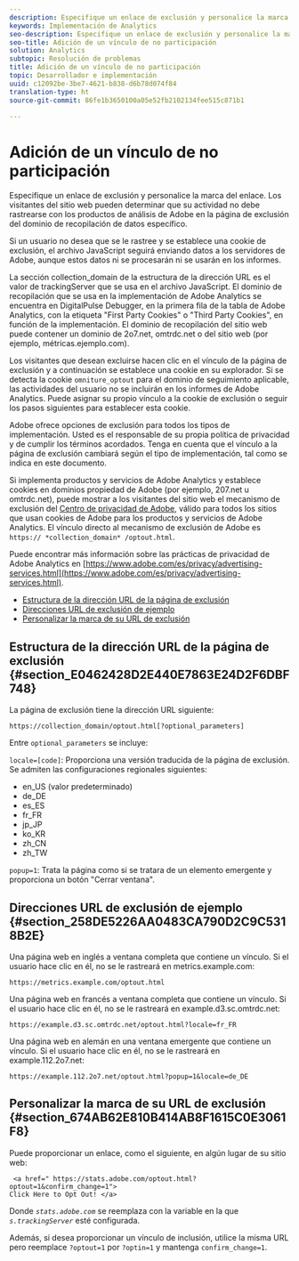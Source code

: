 ```yaml
---
description: Especifique un enlace de exclusión y personalice la marca del enlace. Los visitantes del sitio web pueden determinar que su actividad no debe rastrearse con los productos de análisis de Adobe en la página de exclusión del dominio de recopilación de datos específico.
keywords: Implementación de Analytics
seo-description: Especifique un enlace de exclusión y personalice la marca del enlace. Los visitantes del sitio web pueden determinar que su actividad no debe rastrearse con los productos de análisis de Adobe en la página de exclusión del dominio de recopilación de datos específico.
seo-title: Adición de un vínculo de no participación
solution: Analytics
subtopic: Resolución de problemas
title: Adición de un vínculo de no participación
topic: Desarrollador e implementación
uuid: c12092be-3be7-4621-b838-d6b78d074f84
translation-type: ht
source-git-commit: 86fe1b3650100a05e52fb2102134fee515c871b1

---
```



# Adición de un vínculo de no participación

Especifique un enlace de exclusión y personalice la marca del enlace. Los visitantes del sitio web pueden determinar que su actividad no debe rastrearse con los productos de análisis de Adobe en la página de exclusión del dominio de recopilación de datos específico.

Si un usuario no desea que se le rastree y se establece una cookie de exclusión, el archivo JavaScript seguirá enviando datos a los servidores de Adobe, aunque estos datos ni se procesarán ni se usarán en los informes.

La sección collection_domain de la estructura de la dirección URL es el valor de trackingServer que se usa en el archivo JavaScript. El dominio de recopilación que se usa en la implementación de Adobe Analytics se encuentra en DigitalPulse Debugger, en la primera fila de la tabla de Adobe Analytics, con la etiqueta "First Party Cookies" o "Third Party Cookies", en función de la implementación. El dominio de recopilación del sitio web puede contener un dominio de 2o7.net, omtrdc.net o del sitio web (por ejemplo, métricas.ejemplo.com).

Los visitantes que desean excluirse hacen clic en el vínculo de la página de exclusión y a continuación se establece una cookie en su explorador. Si se detecta la cookie `omniture_optout` para el dominio de seguimiento aplicable, las actividades del usuario no se incluirán en los informes de Adobe Analytics. Puede asignar su propio vínculo a la cookie de exclusión o seguir los pasos siguientes para establecer esta cookie.

Adobe ofrece opciones de exclusión para todos los tipos de implementación. Usted es el responsable de su propia política de privacidad y de cumplir los términos acordados. Tenga en cuenta que el vínculo a la página de exclusión cambiará según el tipo de implementación, tal como se indica en este documento.

Si implementa productos y servicios de Adobe Analytics y establece cookies en dominios propiedad de Adobe (por ejemplo, 207.net u omtrdc.net), puede mostrar a los visitantes del sitio web el mecanismo de exclusión del [Centro de privacidad de Adobe](https://www.adobe.com/es/privacy/opt-out.html), válido para todos los sitios que usan cookies de Adobe para los productos y servicios de Adobe Analytics. El vínculo directo al mecanismo de exclusión de Adobe es `https:// *collection_domain* /optout.html`.

Puede encontrar más información sobre las prácticas de privacidad de Adobe Analytics en [https://www.adobe.com/es/privacy/advertising-services.html](https://www.adobe.com/es/privacy/advertising-services.html).

* [Estructura de la dirección URL de la página de exclusión](../../../implement/js-implementation/data-collection/opt-out-link.md#section_E0462428D2E440E7863E24D2F6DBF748)
* [Direcciones URL de exclusión de ejemplo](../../../implement/js-implementation/data-collection/opt-out-link.md#section_258DE5226AA0483CA790D2C9C5318B2E)
* [Personalizar la marca de su URL de exclusión](../../../implement/js-implementation/data-collection/opt-out-link.md#section_674AB62E810B414AB8F1615C0E3061F8)

## Estructura de la dirección URL de la página de exclusión {#section_E0462428D2E440E7863E24D2F6DBF748}

La página de exclusión tiene la dirección URL siguiente:

```
https://collection_domain/optout.html[?optional_parameters]
```

Entre `optional_parameters` se incluye:

`locale=[code]`: Proporciona una versión traducida de la página de exclusión. Se admiten las configuraciones regionales siguientes:

* en_US (valor predeterminado)
* de_DE
* es_ES
* fr_FR
* jp_JP
* ko_KR
* zh_CN
* zh_TW

`popup=1`: Trata la página como si se tratara de un elemento emergente y proporciona un botón "Cerrar ventana".

## Direcciones URL de exclusión de ejemplo {#section_258DE5226AA0483CA790D2C9C5318B2E}

Una página web en inglés a ventana completa que contiene un vínculo. Si el usuario hace clic en él, no se le rastreará en metrics.example.com:

```
https://metrics.example.com/optout.html
```

Una página web en francés a ventana completa que contiene un vínculo. Si el usuario hace clic en él, no se le rastreará en example.d3.sc.omtrdc.net:

```
https://example.d3.sc.omtrdc.net/optout.html?locale=fr_FR
```

Una página web en alemán en una ventana emergente que contiene un vínculo. Si el usuario hace clic en él, no se le rastreará en example.112.2o7.net:

```
https://example.112.2o7.net/optout.html?popup=1&locale=de_DE
```

## Personalizar la marca de su URL de exclusión {#section_674AB62E810B414AB8F1615C0E3061F8}

Puede proporcionar un enlace, como el siguiente, en algún lugar de su sitio web:

```
 <a href=" https://stats.adobe.com/optout.html?optout=1&confirm_change=1">
Click Here to Opt Out! </a>
```

Donde *`stats.adobe.com`* se reemplaza con la variable en la que *`s.trackingServer`* esté configurada.

Además, si desea proporcionar un vínculo de inclusión, utilice la misma URL pero reemplace `?optout=1` por `?optin=1` y mantenga `confirm_change=1`.
